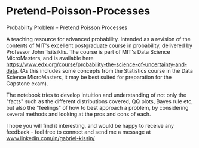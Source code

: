 # Pretend-Poisson-Processes
Probability Problem - Pretend Poisson Processes

A teaching resource for advanced probability. Intended as a revision of the contents of MIT's excellent postgraduate course in probability, delivered by Professor John Tsitsiklis. The course is part of MIT's Data Science MicroMasters, and is available here https://www.edx.org/course/probability-the-science-of-uncertainty-and-data. (As this includes some concepts from the Statistics course in the Data Science MicroMasters, it may be best suited for preparation for the Capstone exam).  

The notebook tries to develop intuition and understanding of not only the "facts" such as the different distributions covered, QQ plots, Bayes rule etc, but also the "feelings" of how to best approach a problem, by considering several methods and looking at the pros and cons of each.  

I hope you will find it interesting, and would be happy to receive any feedback - feel free to connect and send me a message at www.linkedin.com/in/gabriel-kissin/
